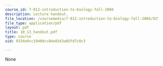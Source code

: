 ```yaml
---
course_id: 7-012-introduction-to-biology-fall-2004
description: Lecture handout.
file_location: /coursemedia/7-012-introduction-to-biology-fall-2004/9254e9cc19409cc04e8343a05fd7c0c3_10_13_handout.pdf
file_type: application/pdf
layout: pdf
title: 10_13_handout.pdf
type: course
uid: 9254e9cc19409cc04e8343a05fd7c0c3

---
```

None